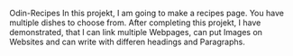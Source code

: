 Odin-Recipes
In this projekt, I am going to make a recipes page. You have multiple dishes to choose from.
After completing this projekt, I have demonstrated, that I can link multiple Webpages, can put Images on Websites and can write with differen headings and Paragraphs.
